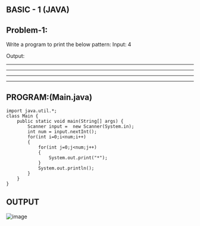 ## BASIC - 1 (JAVA)
## Problem-1:
Write a program to print the below pattern:
Input: 4

Output:
****
****
****
****

## PROGRAM:(Main.java)
```
import java.util.*;
class Main {
    public static void main(String[] args) {
        Scanner input =  new Scanner(System.in);
        int num = input.nextInt();
        for(int i=0;i<num;i++)
        {
            for(int j=0;j<num;j++)
            {
                System.out.print("*");
            }
            System.out.println();
        }
    }
}
```

## OUTPUT
![image](https://github.com/user-attachments/assets/b5bb0d18-ad01-4433-8960-2a1ff956a2ae)
